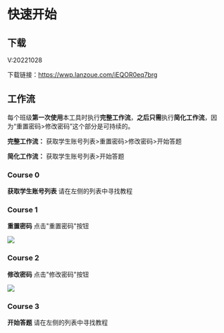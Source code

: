 # 快速开始
## 下载
V:20221028

下载链接：https://wwp.lanzoue.com/iEQOR0eq7brg

## 工作流
每个班级**第一次使用**本工具时执行**完整工作流**，**之后只需**执行**简化工作流**，因为“重置密码>修改密码”这个部分是可持续的。

**完整工作流：**
获取学生账号列表>重置密码>修改密码>开始答题

**简化工作流：**
获取学生账号列表>开始答题

### Course 0
**获取学生账号列表**
请在左侧的列表中寻找教程

### Course 1
**重置密码**
点击"重置密码"按钮

![](https://s1.ax1x.com/2022/10/15/x0WFQf.png)

### Course 2
**修改密码**
点击"修改密码"按钮

![](https://s1.ax1x.com/2022/10/15/x0WuYn.png)


### Course 3
**开始答题**
请在左侧的列表中寻找教程
